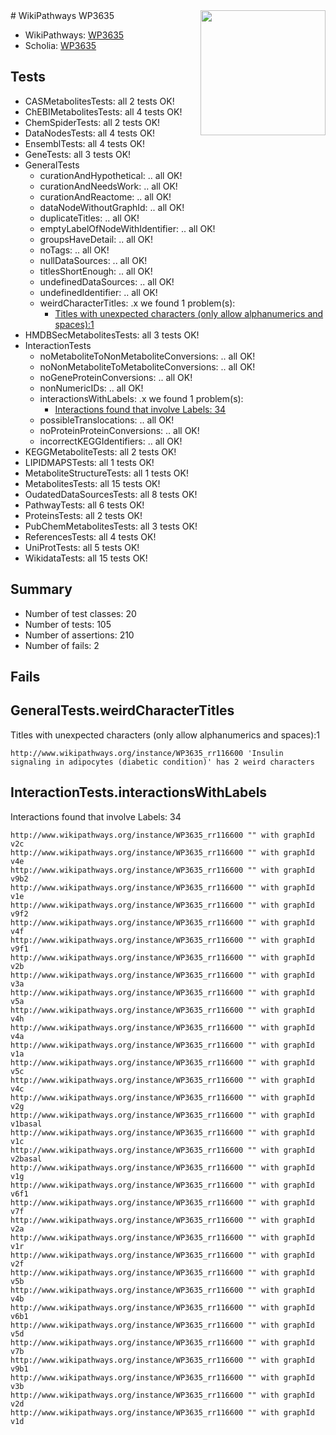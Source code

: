 <img style="float: right; width: 200px" src="https://upload.wikimedia.org/wikipedia/commons/thumb/8/83/Wplogo_with_text_500.png/640px-Wplogo_with_text_500.png" />
# WikiPathways WP3635

* WikiPathways: [WP3635](https://new.wikipathways.org/pathways/WP3635)
* Scholia: [WP3635](https://scholia.toolforge.org/wikipathways/WP3635)
## Tests
* CASMetabolitesTests: all 2 tests OK!
* ChEBIMetabolitesTests: all 4 tests OK!
* ChemSpiderTests: all 2 tests OK!
* DataNodesTests: all 4 tests OK!
* EnsemblTests: all 4 tests OK!
* GeneTests: all 3 tests OK!
* GeneralTests
    * curationAndHypothetical: .. all OK!
    * curationAndNeedsWork: .. all OK!
    * curationAndReactome: .. all OK!
    * dataNodeWithoutGraphId: .. all OK!
    * duplicateTitles: .. all OK!
    * emptyLabelOfNodeWithIdentifier: .. all OK!
    * groupsHaveDetail: .. all OK!
    * noTags: .. all OK!
    * nullDataSources: .. all OK!
    * titlesShortEnough: .. all OK!
    * undefinedDataSources: .. all OK!
    * undefinedIdentifier: .. all OK!
    * weirdCharacterTitles: .x we found 1 problem(s):
        * [Titles with unexpected characters (only allow alphanumerics and spaces):1](#fda87b3f)
* HMDBSecMetabolitesTests: all 3 tests OK!
* InteractionTests
    * noMetaboliteToNonMetaboliteConversions: .. all OK!
    * noNonMetaboliteToMetaboliteConversions: .. all OK!
    * noGeneProteinConversions: .. all OK!
    * nonNumericIDs: .. all OK!
    * interactionsWithLabels: .x we found 1 problem(s):
        * [Interactions found that involve Labels: 34](#fe97a8fa)
    * possibleTranslocations: .. all OK!
    * noProteinProteinConversions: .. all OK!
    * incorrectKEGGIdentifiers: .. all OK!
* KEGGMetaboliteTests: all 2 tests OK!
* LIPIDMAPSTests: all 1 tests OK!
* MetaboliteStructureTests: all 1 tests OK!
* MetabolitesTests: all 15 tests OK!
* OudatedDataSourcesTests: all 8 tests OK!
* PathwayTests: all 6 tests OK!
* ProteinsTests: all 2 tests OK!
* PubChemMetabolitesTests: all 3 tests OK!
* ReferencesTests: all 4 tests OK!
* UniProtTests: all 5 tests OK!
* WikidataTests: all 15 tests OK!


## Summary

* Number of test classes: 20
* Number of tests: 105
* Number of assertions: 210
* Number of fails: 2

## Fails

<a name="fda87b3f" />

## GeneralTests.weirdCharacterTitles

Titles with unexpected characters (only allow alphanumerics and spaces):1
```
http://www.wikipathways.org/instance/WP3635_rr116600 'Insulin signaling in adipocytes (diabetic condition)' has 2 weird characters
```

<a name="fe97a8fa" />

## InteractionTests.interactionsWithLabels

Interactions found that involve Labels: 34
```
http://www.wikipathways.org/instance/WP3635_rr116600 "" with graphId v2c
http://www.wikipathways.org/instance/WP3635_rr116600 "" with graphId v4e
http://www.wikipathways.org/instance/WP3635_rr116600 "" with graphId v9b2
http://www.wikipathways.org/instance/WP3635_rr116600 "" with graphId v1e
http://www.wikipathways.org/instance/WP3635_rr116600 "" with graphId v9f2
http://www.wikipathways.org/instance/WP3635_rr116600 "" with graphId v4f
http://www.wikipathways.org/instance/WP3635_rr116600 "" with graphId v9f1
http://www.wikipathways.org/instance/WP3635_rr116600 "" with graphId v2b
http://www.wikipathways.org/instance/WP3635_rr116600 "" with graphId v3a
http://www.wikipathways.org/instance/WP3635_rr116600 "" with graphId v5a
http://www.wikipathways.org/instance/WP3635_rr116600 "" with graphId v4h
http://www.wikipathways.org/instance/WP3635_rr116600 "" with graphId v4a
http://www.wikipathways.org/instance/WP3635_rr116600 "" with graphId v1a
http://www.wikipathways.org/instance/WP3635_rr116600 "" with graphId v5c
http://www.wikipathways.org/instance/WP3635_rr116600 "" with graphId v4c
http://www.wikipathways.org/instance/WP3635_rr116600 "" with graphId v2g
http://www.wikipathways.org/instance/WP3635_rr116600 "" with graphId v1basal
http://www.wikipathways.org/instance/WP3635_rr116600 "" with graphId v1c
http://www.wikipathways.org/instance/WP3635_rr116600 "" with graphId v2basal
http://www.wikipathways.org/instance/WP3635_rr116600 "" with graphId v1g
http://www.wikipathways.org/instance/WP3635_rr116600 "" with graphId v6f1
http://www.wikipathways.org/instance/WP3635_rr116600 "" with graphId v7f
http://www.wikipathways.org/instance/WP3635_rr116600 "" with graphId v2a
http://www.wikipathways.org/instance/WP3635_rr116600 "" with graphId v1r
http://www.wikipathways.org/instance/WP3635_rr116600 "" with graphId v2f
http://www.wikipathways.org/instance/WP3635_rr116600 "" with graphId v5b
http://www.wikipathways.org/instance/WP3635_rr116600 "" with graphId v4b
http://www.wikipathways.org/instance/WP3635_rr116600 "" with graphId v6b1
http://www.wikipathways.org/instance/WP3635_rr116600 "" with graphId v5d
http://www.wikipathways.org/instance/WP3635_rr116600 "" with graphId v7b
http://www.wikipathways.org/instance/WP3635_rr116600 "" with graphId v9b1
http://www.wikipathways.org/instance/WP3635_rr116600 "" with graphId v3b
http://www.wikipathways.org/instance/WP3635_rr116600 "" with graphId v2d
http://www.wikipathways.org/instance/WP3635_rr116600 "" with graphId v1d
```

